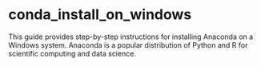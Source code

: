 # conda_install_on_windows
This guide provides step-by-step instructions for installing Anaconda on a Windows system. Anaconda is a popular distribution of Python and R for scientific computing and data science.
